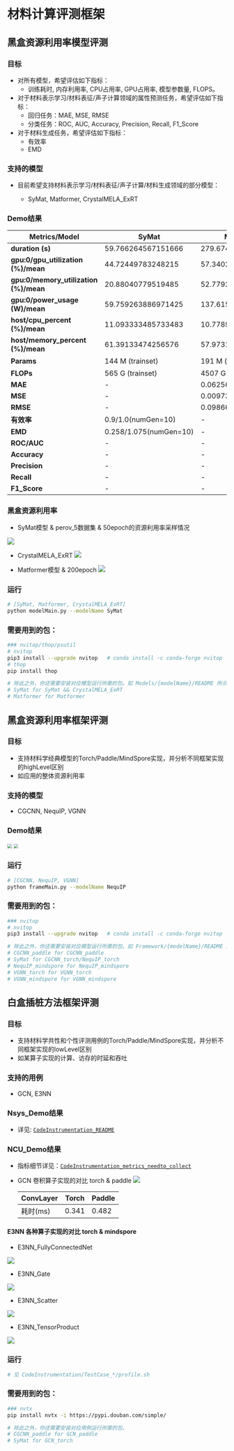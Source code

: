 # 材料计算评测框架

## 黑盒资源利用率模型评测

### 目标

- 对所有模型，希望评估如下指标：
  - 训练耗时, 内存利用率, CPU占用率, GPU占用率, 模型参数量, FLOPS。
- 对于材料表示学习/材料表征/声子计算领域的属性预测任务，希望评估如下指标：
  - 回归任务：MAE, MSE, RMSE
  - 分类任务：ROC, AUC, Accuracy, Precision, Recall, F1_Score
- 对于材料生成任务，希望评估如下指标：
  - 有效率
  - EMD

 

### 支持的模型

- 目前希望支持材料表示学习/材料表征/声子计算/材料生成领域的部分模型：

  - SyMat, Matformer, CrystalMELA_ExRT

  

### Demo结果

| Metrics/Model                         | **SyMat**                | Matformer | CrystalMELA_ExRT |
| ------------------------------------- |--------------------------| ---- | ---- |
| **duration (s)**                      | 59.766264567151666       | 279.6747203390005 | 6.047079102998396 |
| **gpu:0/gpu_utilization (%)/mean**    | 44.72449783248215        | 57.34024483103515 | 11.003273684208766 |
| **gpu:0/memory_utilization (%)/mean** | 20.88040779519485        | 52.77920022097266 | 6.495060309199788 |
| **gpu:0/power_usage (W)/mean**        | 59.759263886971425       | 137.61544282401448 | 17.624458588602128 |
| **host/cpu_percent (%)/mean**         | 11.093333485733483       | 10.778991993015806 | 60.34570476629634 |
| **host/memory_percent (%)/mean**      | 61.39133474256576        | 57.97314795422511 | 67.23119746163277 |
| **Params** | 144 M (trainset) | 191 M (trainset) | - (ExRT是传统机器学习模型) |
| **FLOPs** | 565 G (trainset) | 4507 G (trainset) | - |
| **MAE** | - | 0.0625682767954642 | - |
| **MSE** | - | 0.00973441919158266 | - |
| **RMSE** | - | 0.09866316025539959 | - |
| **有效率** | 0.9/1.0(numGen=10) | - | - |
| **EMD** | 0.258/1.075(numGen=10) | - | - |
| **ROC/AUC** | - | -                   | 0.18400880762056013/0.03733669441730265 |
| **Accuracy** | - | - | 0.918989320135452/0.802031779109143 |
| **Precision** | - | - | 0.8820606355813501/0.6898393250597135 |
| **Recall** | - | - | 0.8518414383176423/0.5316257366414497 |
| **F1_Score** | - | - | 0.86343144768573/0.6269558037116416 |

### 黑盒资源利用率

- SyMat模型 & perov_5数据集 & 50epoch的资源利用率采样情况

![](assets/SyMat_BlackBoxResource_show.png)


- CrystalMELA_ExRT
![](assets/CrystalMELA_ExRT_BlackBoxResource_show.png)


- Matformer模型 & 200epoch
![](assets/Matformer_200Epoch_BlackBoxResource_show.png)


### 运行

~~~bash
# [SyMat, Matformer, CrystalMELA_ExRT]
python modelMain.py --modelName SyMat
~~~



### 需要用到的包：

~~~bash
### nvitop/thop/psutil
# nvitop
pip3 install --upgrade nvitop   # conda install -c conda-forge nvitop
# thop
pip install thop

# 除此之外，你还需要安装对应模型运行所需的包。如 Models/{modelName}/README 所示。
# SyMat for SyMat && CrystalMELA_ExRT
# Matformer for Matformer
~~~





## 黑盒资源利用率框架评测

### 目标

- 支持材料学经典模型的Torch/Paddle/MindSpore实现，并分析不同框架实现的highLevel区别
- 如应用的整体资源利用率


### 支持的模型

- CGCNN, NequIP, VGNN



### Demo结果

<img src="assets/CGCNN_show2.png" style="zoom: 67%;" />

<img src="assets/NequIP_show2.png" style="zoom: 67%;" />

### 运行

~~~bash
# [CGCNN, NequIP, VGNN]
python frameMain.py --modelName NequIP
~~~



### 需要用到的包：

~~~bash
### nvitop
# nvitop
pip3 install --upgrade nvitop   # conda install -c conda-forge nvitop

# 除此之外，你还需要安装对应模型运行所需的包。如 Framework/{modelName}/README 所示。
# CGCNN_paddle for CGCNN_paddle
# SyMat for CGCNN_torch/NequIP_torch
# NequIP_mindspore for NequIP_mindspore
# VGNN_torch for VGNN_torch
# VGNN_mindspore for VGNN_mindspore
~~~



## 白盒插桩方法框架评测

### 目标

- 支持材料学共性和个性评测用例的Torch/Paddle/MindSpore实现，并分析不同框架实现的lowLevel区别
- 如某算子实现的计算、访存的时延和吞吐


### 支持的用例

- GCN, E3NN

### Nsys_Demo结果
- 详见: [`CodeInstrumentation_README`](./CodeInstrumentation/README.md)


### NCU_Demo结果
- 指标细节详见：[`CodeInstrumentation_metrics_needto_collect`](./CodeInstrumentation/info/metrics_needto_collect.txt)

- GCN 卷积算子实现的对比 torch & paddle
  <img src="assets/GCN_convlayer_ncu_metrics_show.png" />

  | ConvLayer | Torch | Paddle |
  | --------- | ----- | ------ |
  | 耗时(ms)  | 0.341 | 0.482  |

#### E3NN 各种算子实现的对比 torch & mindspore
- E3NN_FullyConnectedNet
<img src="assets/E3NN_FullyConnectNet_ncu_metrics_prof.png" />

- E3NN_Gate
<img src="assets/E3NN_Gate_ncu_metrics_prof.png" />

- E3NN_Scatter
<img src="assets/E3NN_Scatter_ncu_metrics_prof.png" />

- E3NN_TensorProduct
<img src="assets/E3NN_TensorProduct_ncu_metrics_prof.png" />

### 运行
~~~bash
# 见 CodeInstrumentation/TestCase_*/profile.sh
~~~


### 需要用到的包：
~~~bash
### nvtx
pip install nvtx -i https://pypi.douban.com/simple/

# 除此之外，你还需要安装对应用例运行所需的包。
# CGCNN_paddle for GCN_paddle
# SyMat for GCN_torch
~~~